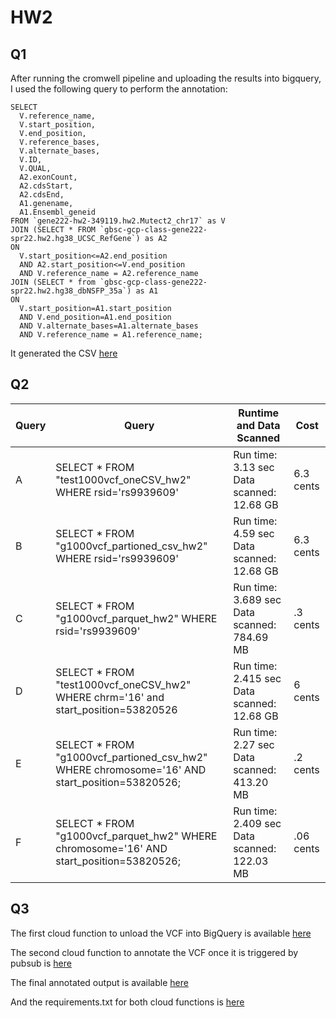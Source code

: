 # HW2

## Q1
After running the cromwell pipeline and uploading the results into bigquery, I used the following query to perform the annotation:
```
SELECT 
  V.reference_name,
  V.start_position,
  V.end_position,
  V.reference_bases,
  V.alternate_bases,
  V.ID,
  V.QUAL,
  A2.exonCount,
  A2.cdsStart,
  A2.cdsEnd,
  A1.genename,
  A1.Ensembl_geneid
FROM `gene222-hw2-349119.hw2.Mutect2_chr17` as V
JOIN (SELECT * FROM `gbsc-gcp-class-gene222-spr22.hw2.hg38_UCSC_RefGene`) as A2
ON
  V.start_position<=A2.end_position
  AND A2.start_position<=V.end_position
  AND V.reference_name = A2.reference_name
JOIN (SELECT * from `gbsc-gcp-class-gene222-spr22.hw2.hg38_dbNSFP_35a`) as A1
ON
  V.start_position=A1.start_position
  AND V.end_position=A1.end_position
  AND V.alternate_bases=A1.alternate_bases
  AND V.reference_name = A1.reference_name;
```

It generated the CSV [here](./annotated_variants.tsv)

## Q2 


| Query | Query |  Runtime and Data Scanned | Cost |
| - | - | -| -| 
| A | SELECT * FROM "test1000vcf_oneCSV_hw2" WHERE rsid='rs9939609'| Run time: 3.13 sec Data scanned: 12.68 GB | 6.3 cents |
| B | SELECT * FROM "g1000vcf_partioned_csv_hw2" WHERE rsid='rs9939609'| Run time: 4.59 sec Data scanned: 12.68 GB | 6.3 cents |
| C | SELECT * FROM "g1000vcf_parquet_hw2" WHERE rsid='rs9939609'| Run time: 3.689 sec Data scanned: 784.69 MB | .3 cents |
| D | SELECT * FROM "test1000vcf_oneCSV_hw2" WHERE chrm='16' and start_position=53820526| Run time: 2.415 sec Data scanned: 12.68 GB | 6 cents | 
| E | SELECT * FROM "g1000vcf_partioned_csv_hw2" WHERE chromosome='16' AND start_position=53820526; | Run time: 2.27 sec Data scanned: 413.20 MB | .2 cents|
| F | SELECT * FROM "g1000vcf_parquet_hw2" WHERE chromosome='16' AND start_position=53820526;| Run time: 2.409 sec Data scanned: 122.03 MB | .06 cents| 

## Q3
The first cloud function to unload the VCF into BigQuery is available [here](./import_vcf.py)

The second cloud function to annotate the VCF once it is triggered by pubsub is [here](./annotate_vcf.py)

The final annotated output is available [here](./1000g_APC-apc-gene-annotations.txt)

And the requirements.txt for both cloud functions is [here](./requirements.txt)




